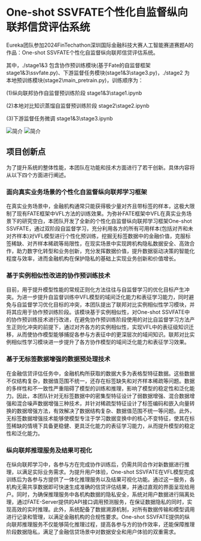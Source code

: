 # One-shot SSVFATE个性化自监督纵向联邦信贷评估系统

Eureka团队参加2024FinTechathon深圳国际金融科技大赛人工智能赛道赛题A的作品：One-shot SSVFATE个性化自监督纵向联邦信贷评估系统。

其中，./stage1&3 包含协作预训练模块(基于Fate的自监督框架 stage1&3\ssvfate.py)、下游监督任务模块(stage1&3\stage3.py)，./stage2 为本地预训练模块(stage2\main_pretrain.py)，训练顺序为：

(1)纵向联邦协作自监督预训练阶段 stage1&3\stage1.ipynb


(2)本地对比知识蒸馏自监督预训练阶段 stage2\stage2.ipynb
 

(3)下游监督任务微调 stage1&3\stage3.ipynb


![简介](./images/1.png)
![简介](./images/2.png)

## 项目创新点
为了提升系统的整体性能，本团队在功能和技术方面进行了若干创新。具体内容将从以下四个方面进行阐述。

### 面向真实业务场景的个性化自监督纵向联邦学习框架
在真实业务场景中，金融机构通常只能获得极少量对齐且带标签的样本，这极大限制了现有FATE框架中VFL方法的训练效果。为弥补FATE框架中VFL在真实业务场景下的研究空白，本团队开发了全新的个性化自监督纵向联邦学习框架One-shot SSVFATE，通过双阶段自监督学习，充分利用各方的所有可用样本(包括对齐和未对齐样本)对VFL模型进行个性化预训练，挖掘无标签数据中的金融价值，克服标签稀缺、对齐样本稀疏等局限性，在现实场景中实现跨机构隐私数据安全、高效合作，助力数字化转型和业务创新，充分发挥数据价值，提升数据驱动决策的智能化程度与效率，进而金融机构在保护隐私的基础上实现业务创新和价值增长。

### 基于实例相似性改进的协作预训练技术
目前，用于提升模型性能的常规正则化方法往往与自监督学习的优化目标产生冲突。为进一步提升自监督训练中VFL模型的域间泛化能力和表征学习能力，同时避免与自监督学习优化目标的冲突，本团队提出了联邦对比实例相似性学习模块，并将其应用于协作预训练阶段。该模块基于实例相似性，对One-shot SSVFATE中的协作预训练技术进行改进，在避免协作预训练阶段使用的对比自监督学习方法产生正则化冲突的前提下，通过对齐各方的实例相似性，实现VFL中的表征级知识迁移，从而使协作模型能够捕捉各参与方表征中的更深层次的域间知识。联邦对比实例相似性学习模块进一步提升了各方协作模型的域间泛化能力和表征学习效果。


### 基于无标签数据增强的数据预处理技术
在金融信贷评估任务中，金融机构所获取的数据大多为表格型特征数据。这些数据不仅结构复杂，数据值范围不统一，还存在标签缺失和对齐样本稀疏等问题。数据的多样性和不一致性严重阻碍了模型的训练和推理，影响了模型的稳定性和泛化能力。因此，本团队针对无标签数据中的密集型特征设计了弱数据增强、混合数据增强和混合噪声数据增强三种技术，并针对稀疏型特征设计了标签编码和嵌入向量转换的数据增强方法，有效解决了数据结构复杂、数据值范围不统一等问题。此外，无标签数据增强技术能够使模型专注于学习数据变换中的核心不变特征，使其在标签稀缺的情境下具备更稳健、更具泛化能力的表征学习能力，从而提升模型的稳定性和泛化能力。


### 纵向联邦推理服务及结果可视化
在纵向联邦学习中，各参与方在完成协作训练后，仍需共同合作对新数据进行推理，以满足实际业务需求。为提升用户体验，One-shot SSVFATE在VFL模型完成训练后为各参与方提供了一体化推理服务以及结果可视化功能。通过这一服务，各机构无需共享数据即可快速生成准确的信贷评估结果，并通过直观的界面呈现给用户。同时，为确保推理服务中各机构数据的隐私安全，系统对用户数据进行隔离处理，通过FATE-Server提供的API接口调用预测服务，在保证数据隐私的同时，实现高效的实时推理。此外，系统配备了数据溯源机制，对所有数据传输和模型调用进行记录和管理，以满足金融机构的合规性要求。One-shot SSVFATE提供的纵向联邦推理服务不仅能够简化推理过程，提高各参与方的协作效率，还能保障推理阶段数据隐私，满足了金融信贷场景中对数据安全和用户体验的双重需求。
